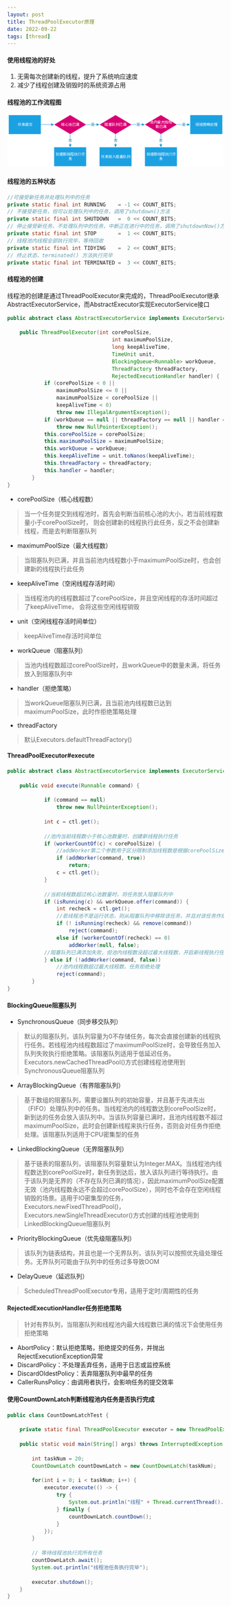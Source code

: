 ```yaml
---
layout: post
title: ThreadPoolExecutor原理
date: 2022-09-22
tags: [thread]
---
```


#### 使用线程池的好处
1. 无需每次创建新的线程，提升了系统响应速度
2. 减少了线程创建及销毁时的系统资源占用

#### 线程池的工作流程图
![线程池工作流程图](/images/threadpool.png)

#### 线程池的五种状态
```java
//可接受新任务并处理队列中的任务
private static final int RUNNING    = -1 << COUNT_BITS;
// 不接受新任务，但可以处理队列中的任务，调用了shutdown()方法
private static final int SHUTDOWN   =  0 << COUNT_BITS;
// 停止接受新任务，不处理队列中的任务，中断正在进行中的任务，调用了shutdownNow()方法
private static final int STOP       =  1 << COUNT_BITS;
// 线程池内线程全部执行完毕，等待回收
private static final int TIDYING    =  2 << COUNT_BITS;
// 终止状态，terminated() 方法执行完毕
private static final int TERMINATED =  3 << COUNT_BITS;
```

#### 线程池的创建
线程池的创建是通过ThreadPoolExecutor来完成的，ThreadPoolExecutor继承AbstractExecutorService，而AbstractExecutor实现ExecutorService接口
```java
public abstract class AbstractExecutorService implements ExecutorService {

    public ThreadPoolExecutor(int corePoolSize,
                                  int maximumPoolSize,
                                  long keepAliveTime,
                                  TimeUnit unit,
                                  BlockingQueue<Runnable> workQueue,
                                  ThreadFactory threadFactory,
                                  RejectedExecutionHandler handler) {
            if (corePoolSize < 0 ||
                maximumPoolSize <= 0 ||
                maximumPoolSize < corePoolSize ||
                keepAliveTime < 0)
                throw new IllegalArgumentException();
            if (workQueue == null || threadFactory == null || handler == null)
                throw new NullPointerException();
            this.corePoolSize = corePoolSize;
            this.maximumPoolSize = maximumPoolSize;
            this.workQueue = workQueue;
            this.keepAliveTime = unit.toNanos(keepAliveTime);
            this.threadFactory = threadFactory;
            this.handler = handler;
        }
}
```
- corePoolSize（核心线程数）
> 当一个任务提交到线程池时，首先会判断当前核心池的大小，若当前线程数量小于corePoolSize时，
> 则会创建新的线程执行此任务，反之不会创建新线程，而是去判断阻塞队列
- maximumPoolSize（最大线程数）
> 当阻塞队列已满，并且当前池内线程数小于maximumPoolSize时，也会创建新的线程执行此任务
- keepAliveTime（空闲线程存活时间）
> 当线程池内的线程数超过了corePoolSize，并且空闲线程的存活时间超过了keepAliveTime， 会将这些空闲线程销毁
- unit（空闲线程存活时间单位）
> keepAliveTime存活时间单位
- workQueue（阻塞队列）
> 当池内线程数超过corePoolSize时，且workQueue中的数量未满，将任务放入到阻塞队列中
- handler（拒绝策略）
> 当workQueue阻塞队列已满，且当前池内线程数已达到maximumPoolSize，此时作拒绝策略处理
- threadFactory
> 默认Executors.defaultThreadFactory()

#### ThreadPoolExecutor#execute
```java
public abstract class AbstractExecutorService implements ExecutorService {

    public void execute(Runnable command) {

            if (command == null)
                throw new NullPointerException();

            int c = ctl.get();

            //池内当前线程数小于核心池数量时，创建新线程执行任务
            if (workerCountOf(c) < corePoolSize) {
                //addWorker第二个参数用于区分限制添加线程数是根据corePoolSize还是maximumPoolSize。 true表示通过corePoolSize判断，false表示通过maximumPoolSize判断
                if (addWorker(command, true))
                    return;
                c = ctl.get();
            }
            
            //当前线程数超过核心池数量时，将任务放入阻塞队列中
            if (isRunning(c) && workQueue.offer(command)) {
                int recheck = ctl.get();
                //若线程池不是运行状态，则从阻塞队列中移除该任务，并且对该任务作拒绝策略处理
                if (! isRunning(recheck) && remove(command))
                    reject(command);
                else if (workerCountOf(recheck) == 0)
                    addWorker(null, false);
            //阻塞队列已满添加失败，但池内线程数没超过最大线程数，开启新线程执行任务
            } else if (!addWorker(command, false))
                //池内线程数超过最大线程数，任务拒绝处理
                reject(command);
        }
}
```

#### BlockingQueue阻塞队列
- SynchronousQueue（同步移交队列）
> 默认的阻塞队列，该队列容量为0不存储任务，每次会直接创建新的线程执行任务。若线程池内线程数超过了maximumPoolSize时，会导致任务加入队列失败执行拒绝策略。该阻塞队列适用于低延迟任务。Executors.newCachedThreadPool()方式创建线程池使用到SynchronousQueue阻塞队列
- ArrayBlockingQueue（有界阻塞队列）
> 基于数组的阻塞队列，需要设置队列的初始容量，并且基于先进先出（FIFO）处理队列中的任务。当线程池内的线程数达到corePoolSize时，新到达的任务会放入该队列中。当该队列容量已满时，且池内线程数不超过maximumPoolSize，此时会创建新线程来执行任务，否则会对任务作拒绝处理。该阻塞队列适用于CPU密集型的任务
- LinkedBlockingQueue（无界阻塞队列）
> 基于链表的阻塞队列，该阻塞队列容量默认为Integer.MAX。当线程池内线程数达到corePoolSize时，新任务到达后，放入该队列进行等待执行。由于该队列是无界的（不存在队列已满的情况），因此maximumPoolSize配置无效（池内线程数永远不会超过corePoolSize），同时也不会存在空闲线程销毁的场景。适用于IO密集型的任务，Executors.newFixedThreadPool()，Executors.newSingleThreadExecutor()方式创建的线程池使用到LinkedBlockingQueue阻塞队列
- PriorityBlockingQueue（优先级阻塞队列）
> 该队列为链表结构，并且也是一个无界队列，该队列可以按照优先级处理任务。无界队列可能由于队列中的任务过多导致OOM
- DelayQueue（延迟队列）
> ScheduledThreadPoolExecutor专用，适用于定时/周期性的任务

#### RejectedExecutionHandler任务拒绝策略
> 针对有界队列，当阻塞队列和线程池内最大线程数已满的情况下会使用任务拒绝策略
- AbortPolicy：默认拒绝策略，拒绝提交的任务，并抛出RejectExecutionException异常
- DiscardPolicy：不处理丢弃任务，适用于日志或监控系统
- DiscardOldestPolicy：丢弃阻塞队列中最早的任务
- CallerRunsPolicy：由调用者执行，会影响任务的提交效率

#### 使用CountDownLatch判断线程池内任务是否执行完成
```java
public class CountDownLatchTest {

    private static final ThreadPoolExecutor executor = new ThreadPoolExecutor(5, 10, 60, TimeUnit.SECONDS, new ArrayBlockingQueue<>(2000));

    public static void main(String[] args) throws InterruptedException {

        int taskNum = 20;
        CountDownLatch countDownLatch = new CountDownLatch(taskNum);

        for(int i = 0; i < taskNum; i++) {
            executor.execute(() -> {
                try {
                    System.out.println("线程" + Thread.currentThread().getName() + "开始执行");
                } finally {
                    countDownLatch.countDown();
                }
            });
        }

        // 等待线程池执行完所有任务
        countDownLatch.await();
        System.out.println("线程池任务执行完毕");

        executor.shutdown();
    }
}
```